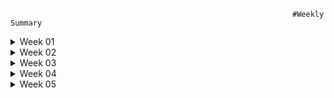                                                                    #Weekly Summary

<details><summary>Week 01</summary>
<p>

# First month of the bootcamp 
Day1: A bit of history and reviewed the tools. will see what the future holds

--------------------------------------------------------------------------------------------------------------------------------------------------------------------------

Day2: 
1. Intermidiate code for interpretation languages, or also called bytecode

2.  Java language is compiled or interpreted? 
Java can be considered both a compiled and an interpreted language because its source code is first compiled into a binary byte-code. This byte-code runs on the Java Virtual Machine (JVM), which is usually a software-based interpreter. The use of compiled byte-code allows the interpreter (the virtual machine) to be small and efficient (and nearly as fast as the CPU running native, compiled code). In addition, this byte-code gives Java its portability: it will run on any JVM that is correctly implemented, regardless of computer hardware or software configuration. Most Web browsers (such as Microsoft Internet Explorer or Netscape Communicator) contain a JVM to run Java applets.

3. totdlsrs = 700; Total amount of dollars
USD = (totdlrs * 7.85);

4. Pseudocode is a way for us to structure our idea in order to translate it better to the actual programming language.

5. It is helpful because it helps us draw the structure and picture how we want the program to work. It also helps us write the code.


6. The user will be prompted to enter the year that they were born, we'll call this variable A
- Variable A will save the value entered, for example 1997
- There will be another variable called B that will contain the current year.
- There will be a variable C that will be the result of deducting B-A.
- In this case for example it'll be C =  B-A, the result for this one would be 25.
- There will be a window that shows "Your age is " + C

7. Reviewed article from lucidchart

8. They help us represent how our code is organized, how it's executed and how the system is ornganized in a visual manner.

9.  Low level and high level languages

- High level are the ones that we can understand easily, they can be interpreted and compiled.
- Low level are the ones where it's easier for the computer to understand
- Compilado alto nivel, objeto bajo nivel y organizado ya es un objeto ejecutable
- Assembler lenguaje low level
 



---------------------------------------------------------------------------------------------------------



Day3 

1. #Learn about binary, decimal and hexadecimal numbers

Decimal has a base of 10 for example 25 is 2x10 + 5x1, in the ones digit we have a one and in the 10 digits we have a 5. 10 to the 0 is equal to one.
Binary is a base 2 number system.
Hexadecimal is base 16, however when the number goes after 9 we start with A, B, C, D, E, or F


2.Translate the year you where born to binary, decimal and hexadecimal
Decimal: 1995
Binary:  Done with the table of 2 to the power of 10. The result is 11111001011
Hex: Done with division by 16, the result is 7CB


3. Convert Hex = CAFE  to   Binary = 1100101011111110 Decimal =  51966

4. Use a Low-level language, for example MIPS aseembler, to do so, you will need to follow this guide. We recomend to check the guide first but also this presentation could be helpful.

.data
    message: .asciiz "\nHello, World!\n"
  .text
    main:
      li $v0, 4
      la $a0, message
      syscall

5. Base on the examples and the guide of the low-level language: 5.1 Create a program to add two numbers given by the user 5.2 Create a program that display your name



Program to add two numbers

.data
msg1: .asciiz "\nIngrese un numero: "
msg2: .asciiz "\nIngrese un segundo numero: "
result: .asciiz "\nEl resultado es: "

.text
li $v0,4
la $a0,msg1
syscall

li $v0,5
syscall
move $t1,$v0

li $v0,4
la $a0,msg2
syscall

li $v0,5
syscall
move $t2,$v0

Add $t3,$t1,$t2

li $v0,4
la $a0,result
syscall

li $v0,1
move $a0,$t3
syscall

li $v0,10
syscall

Program to print name.

 .data
    message: .asciiz "\nMy name is Chrystopper!\n"
  .text
    main:
      li $v0, 4
      la $a0, message
      syscall
--------------------------------------------------------------------------------------------------------------------------------------------------------------------

Day 4, 01/13/2022

1. Famous/Real world applications done with Javascript:

- Netflix
- Facebook
- Candy Crush

2. Started the Udacity Git course for version control.

----------------------------------------------------------------------------------------------------------------------------------------------------------------------

</p>
</details> 
 
<details><summary>Week 02</summary>
<p>

 Day 1

Created code wars user 
https://www.codewars.com/users/Chrysto34

Watched video.

-------------------------------------------------------------------------------------------------------------------------------------------------------------------

Day 2

Attended class

Watched video on how to google terms easier.

Codewars Solutions

Number 1

function multiply(a, b){
return  a * b
}

#2

function uniTotal (string) {
let suma = 0;
    for(let i = 0; i < string.length; i++) {
        let char_code = string[i].charCodeAt(0);
        suma += char_code;
    }
    return suma;
}





#3 
function getChar(index){
let char = String.fromCharCode(c);
return char
}


#4

function addBinary(a,b) {
let num = a + b;
let bin = num.toString(2);
  return bin;
}

#5

function finalGrade (exam, projects) {
  let total = 0;
  if (exam > 90 || projects > 10 ){
     total = 100;
  }else if (exam > 75 && projects >= 5){
    total = 90;
  } else if (exam > 50 && projects >= 2){
    total = 75; 
  }else { 
     total = 0;
  }
  
  return  total;
}


Day #3 -- CodeWars

#1
function dutyFree(normPrice, discount, hol){

  let totalb = hol/[normPrice*(discount/100) ]
  return Math.floor(totalb)
}



#2

function twiceAsOld(dadYearsOld, sonYearsOld) {
  // your code here
  let doub = Math.abs(dadYearsOld - (sonYearsOld*2));
  return doub;
}


#3


function validSpacing(s) {
  // write your code here
  const reg = /(^\s|\s$|\s{2,})/;
  return !(reg.test(s));
}

Could be done with trim 
https://developer.mozilla.org/es/docs/Web/JavaScript/Reference/Global_Objects/String/Trim
Validate the original string with the one that has been trimmed
Using find


#4

function fakeBin(x){
  var newStr = "";
  for(var i=0;i<x.length;i++){
    if(Number(x[i])>=5){
      newStr += "1"
    }
    else{
      newStr += "0";
    }
  }
  return newStr;
}

-------------------------------------------------------------------------------------------------------------------------

Day 4

I am Chrystopper. I'm currently working for a BPO in the customer experience department, I’ve been part of that industry for almost 7 years. Also learning coding on my own and how to develop websites, I have experience with CSS, HTML, and a bit of javascript, from online courses. I want to become a web developer within this year and start working in this field since it’s always been one of my passions. I adapt easily to different scenarios and keep learning and think that tech is a great field.

Day 5

Test

---------------------------------------------------------------------------------------------------------------------------------------------------------

</p>
</details> 
 
<details><summary>Week 03</summary>
<p> 

 Day 1 - Week 03 - 01/24/2022

Solution to codewars #1
function likes(names) {
  // TODO
let b = names.length - 2;
if(names.length == []){
 return("no one likes this");
} else if (names.length == 1 ){
return( names[0] + ' likes this');  
} else if (names.length == 2 ){
return( names[0] + ' and ' + names[1] + ' like this');  
} else if (names.length == 3 ){
return( names[0] + ", " +  names[1] + ' and ' + names[2] + ' like this');  
} else if (names.length == 4 ){
return( names[0] + ", " +  names[1] + ' and' + ' 2 others like this');  
} else if (names.length > 4 ){
return( names[0] + ", " +  names[1] + ' and '+ b + ' others like this');  
} 
}

codewars#2

var countBits = function(n) {
  // Program Me
  let b = (n).toString(2);
  let f = 0;

console.log(b);

for (let i = 0; i < b.length; i++) {
  if(b[i] == 1){
      f++;
  }
}

return(f);

};






codewars#3

decodeMorse = function(morseCode){
  //your code here
  morseCode = morseCode.trim();
  let refinedData = morseCode.split('   ');
  let result = [];
  
  for (let i = 0; i < refinedData.length; i++) {
    let temp = refinedData[i].split(' ');
    for (let j = 0; j < temp.length; j++) {
      if (MORSE_CODE[temp[j]]) {
        result.push(MORSE_CODE[temp[j]]);
      }
    }
    
    if (i !== refinedData.length - 1) {
    result.push(' ');
    }
  }

--------------------------------------------------------------------------------------------------------------------------

Codewars Tuesday 01/25/2022

Codewar# 1

decodeMorse = function(morseCode){
  //your code here
morseCode = morseCode.trim();
  let refinedData = morseCode.split('   ');
  let result = [];
  
  for (let i = 0; i < refinedData.length; i++) {
    let temp = refinedData[i].split(' ');
    for (let j = 0; j < temp.length; j++) {
      if (MORSE_CODE[temp[j]]) {
        result.push(MORSE_CODE[temp[j]]);
      }
    }
    
    if (i !== refinedData.length - 1) {
    result.push(' ');
    }
  }
  return result.join('');
}















Codewar# 2

var reg = /\d/;

function order(words){
  // ...
  return words.split(' ').sort(comparator).join(' ');
  
}

function comparator(word, nextWord){
  return +word.match(reg) - +nextWord.match(reg)
}



Codewar# 3
function pigIt(str){
  //Code here
  str = str.trim().split(/\s{1,}/);
    return str.map(val => {
        if (/^[A-Za-z]+$/.test(val)) {
            return `${val.slice(1)}${val.slice(0, 1)}ay`;
        }
        return val;
    }).join(' ');
}

--------------------------------------------------------------------------------------------------------------------------------------------------------------


Codewar#1

function validParentheses(parens) {
  // your code here ..

  let a = 0;
  let o = 0;
  if(parens.length == 1 || parens[0] == ")") return false;
  for(let i = 0;i< parens.length; i++){
    
    if(parens[i] == '('){
     a++  
    }else if(parens[i] == ')'){
      a--
       if(a < 0){
   return false;}
    }
    
  }
  
  return a == 0;
}

Codewar#2

function toCamelCase(str){
var strArray;
  if (str.indexOf('-') !== -1){ //if delineated by -
    strArray = str.split('-');
  } else {
    strArray = str.split('_');  //if delineated by _
  }

  let fnlstr = strArray[0];
  for(let i = 1; i < strArray.length; i++){
    fnlstr += strArray[i].substr(0,1).toUpperCase()+strArray[i].slice(1);
  }
  
return fnlstr;  
}


Codewar#3

var uniqueInOrder=function(iterable){
  //your code here - remember iterable can be a string or an array
  const result = []
  
  for(let i = 0; i < iterable.length; i++){
    if(iterable[i] !== iterable[i + 1]){
      result.push(iterable[i])
    }
  }
  
  return result
}
------------------------------------------------------------------------------

01/27/2022

Kata# 1

function foldArray(array, runs) {
    let counterRuns = 0;
    let arrayPrimary = [...array];
    let result = [];
    while (counterRuns != runs) {
        result = arrayPrimary.map((value, index, arr) => {
            if (index != arr.length - 1) {
                value += arr[arr.length - 1];
            }
            arr.pop();
            return value;
        });
        arrayPrimary = result.filter((num) => num != undefined);
        counterRuns++;
    }
    return result.filter((num) => num != undefined);
    
    
Kata #2

var encryptThis = function(text) {
  // Implement me! :)
  let rr = text.split(' ');
  let output = [];
  
  rr.forEach(str => {
    if (str.length === 1) {
      output.push(str.charCodeAt(0));
    } 
    else {
      let tempStr = str.split('');
      tempStr[0] = str.charCodeAt(0);
      tempStr[1] = str[str.length - 1];
      tempStr[str.length - 1] = str[1];
      output.push(tempStr.join(''));
    }
  });
  
  return output.join(' ');
}


Kata #3

function list(names){
  //your code here
  const coma = ', ';
  const sign = ' & ';
  return names.reduce((pre, curr, indice)=> `${pre}${(indice==names.length-1 ? sign : coma)}${curr.name}`, '').slice(2).trim();
}



------------------------------------------------------------------------------------------------------------------------------------------------------

 </p>
</details> 
 
 
 <details><summary>Week 04</summary>
<p> 
 
                                                                                     Monday 01/31/2022

Watched videos.


                                                                                     Tuesday 02/01/2022


First type script Ex
export type User = {name: string; age: number; occupation: string};

export const users: User[] = [
    {
        name: 'Max Mustermann',
        age: 25,
        occupation: 'Chimney sweep'
    },
    {
        name: 'Kate Müller',
        age: 23,
        occupation: 'Astronaut'
    }
];

export function logPerson(user: User) {
    console.log(` - ${user.name}, ${user.age}`);
}

console.log('Users:');
users.forEach(logPerson);

Second type script Ex

interface User {
    name: string;
    age: number;
    occupation: string;
}

interface Admin {
    name: string;
    age: number;
    role: string;
}

export type Person = User | Admin;

export const persons: Person[] = [
    {
        name: 'Max Mustermann',
        age: 25,
        occupation: 'Chimney sweep'
    },
    {
        name: 'Jane Doe',
        age: 32,
        role: 'Administrator'
    },
    {
        name: 'Kate Müller',
        age: 23,
        occupation: 'Astronaut'
    },
    {
        name: 'Bruce Willis',
        age: 64,
        role: 'World saver'
    }
];

export function logPerson(user: Person) {
    console.log(` - ${user.name}, ${user.age}`);
}

persons.forEach(logPerson);


                                                                               Third Typescript Excercise


interface User {
    name: string;
    age: number;
    occupation: string;
}

interface Admin {
    name: string;
    age: number;
    role: string;
}

export type Person = User | Admin;

export const persons: Person[] = [
    {
        name: 'Max Mustermann',
        age: 25,
        occupation: 'Chimney sweep'
    },
    {
        name: 'Jane Doe',
        age: 32,
        role: 'Administrator'
    },
    {
        name: 'Kate Müller',
        age: 23,
        occupation: 'Astronaut'
    },
    {
        name: 'Bruce Willis',
        age: 64,
        role: 'World saver'
    }
];

export function logPerson(person: Person) {
    let additionalInformation: string;
    if ('role' in person) {
        additionalInformation = person.role;
    } else {
        additionalInformation = person.occupation;
    }
    console.log(` - ${person.name}, ${person.age}, ${additionalInformation}`);
}

persons.forEach(logPerson);

// In case if you are stuck:
// https://www.typescriptlang.org/docs/handbook/advanced-types.html#using-the-in-operator


                                                                                     Kata#1 Tuesday Week 4

function findOdd(A) {
  //happy coding!

var count = 0;
  for(var i = 0; i<A.length; i++){
    for(var j = 0; j<A.length; j++){
      if(A[i] == A[j]){
        count++;
      }
    }
    if(count % 2 != 0 ){
      return A[i];
    }
  }
}



                                                                                    Kata#2 Tuesday Week 4

function spinWords(string){
  //TODO Have fun :)
    const stringArray = string.split(' ');
  let result = '';
  stringArray.map((str, i) => {
    if (str.length >= 5){
      stringArray[i] = str.split('').reverse().join('');
    } else {
      stringArray[i] = str;
    }
  result = stringArray.join(' ');
  });
return result;
}


                                                                                  Kata#1 Wednesday Week 4
                                                                                  
function arrayDiff(a, b) {
  if(b.length === 0)return a;
  return a.filter((num) => !b.includes(num));
}
                                                                                  
                                                                                  
                                                                                  
                                                                                  Kata#2 Wednesday Week 4

function createPhoneNumber(numbers){
  let first = "";
  let second = "";
  let third = "";
  for(let i = 0; i < numbers.length; i++){
    if(i < 3){
     first = first.concat(numbers[i].toString())
    } else if(i < 6){
     second = second.concat(numbers[i].toString())
    } else{
     third = third.concat(numbers[i].toString())
    }
  
  }
  return `(${first}) ${second}-${third}`
}



                                                                              Kata#1 Thursday Week 4


function isPangram(string){
    //...
    string = string.toLowerCase();
    
    for(let i = 97; i <= 122; i++) {
        if(string.indexOf(String.fromCharCode(i)) < 0) return false;
    }
    return true;
}


                                                                              Kata#2 Thursday Week 4

function findMissingLetter(array)
{
  var string = array.join("");
  for (var i = 0; i < string.length; i++) {
    if (string.charCodeAt(i + 1) - string.charCodeAt(i) != 1) {
      return String.fromCharCode(string.charCodeAt(i) + 1);
    }
  }
}


                                                                              Kata#3 Thursday Week 4
function findUniq(arr) {
  // do magic 
   arr.sort((a,b)=>a-b);
  return arr[0]==arr[1]?arr.pop():arr[0]
}












                                                                              Kata#4 Thursday Week 4

function revrot(str, sz) {
    // your code
  if(sz <= 0 || sz > str.length) return '';
  let regex = new RegExp(`(\\d){${sz}}`, 'g');
  console.log(str.match(regex));
  return str.match(regex).reduce((prev, curr) => {
    let mod = curr.split('').reduce((pre, current) => {
      return pre + Math.pow(current, 3);
    },0);
    return `${prev}${
      mod % 2 === 0? curr.split('').reverse().join('')
      : `${curr.substring(1, curr.length)}${curr[0]}`
    }`;
  }, '');
}


                                                                              Kata#5 Thursday Week 4


function find(rats) {
    // return number of poisoned bottle
  
  return rats.reduce((a,b) => a + Math.pow(2, b),0);
}

 
 
 </p>
</details>  
  
  
 
<details><summary>Week 05</summary>
<p>
  
  
                                                          Kata#1 Monday Week 5


export function squareSum(numbers: number[]): number {
    return numbers.reduce( (total, current) => total + Math.pow(current,2),0);
}


                                                          Kata#5 Monday Week 5  

export function warnTheSheep(queue: string[]): string {
 let wolf = queue.indexOf('wolf');
  return wolf === queue.length -1 ? 'Pls go away and stop eating my sheep' : `Oi! Sheep number ${queue.length - wolf -1}! You are about to be eaten by a wolf!`
}

  

</p>
</details> 
